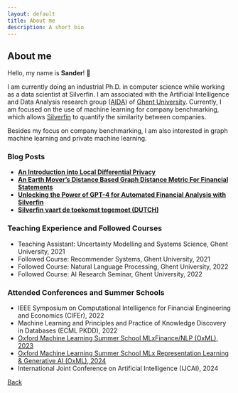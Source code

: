 ```yaml
---
layout: default
title: About me
description: A short bio
---
```


## About me

Hello, my name is **Sander**! :wave:

I am currently doing an industrial Ph.D. in computer science while working as a data scientist at Silverfin. I am associated with the Artificial Intelligence and Data Analysis research group ([AIDA](https://aida.ugent.be/)) of [Ghent University](https://www.ugent.be/en). Currently, I am focused on the use of machine learning for company benchmarking, which allows [Silverfin](https://www.silverfin.com/) to quantify the similarity between companies. 

Besides my focus on company benchmarking, I am also interested in graph machine learning and private machine learning.

### Blog Posts
- **[An Introduction into Local Differential Privacy](https://medium.com/@sandernoels/an-introduction-into-local-differential-privacy-ecb413f9c9fa)**
- **[An Earth Mover’s Distance Based Graph Distance Metric For Financial Statements](https://medium.com/@sandernoels/an-earth-movers-distance-based-graph-distance-metric-for-financial-statements-1f9ae0594853)**
- **[Unlocking the Power of GPT-4 for Automated Financial Analysis with Silverfin](https://engineering.silverfin.com/unlocking-the-power-of-gpt-4-for-automated-financial-analysis/)**
- **[Silverfin vaart de toekomst tegemoet (DUTCH)](https://www.silverfin.com/nl/resources/silverfin-vaart-de-toekomst-tegemoet)**

### Teaching Experience and Followed Courses
- Teaching Assistant: Uncertainty Modelling and Systems Science, Ghent University, 2021
- Followed Course: Recommender Systems, Ghent University, 2021
- Followed Course: Natural Language Processing, Ghent University, 2022
- Followed Course: AI Research Seminar, Ghent University, 2022

### Attended Conferences and Summer Schools
- IEEE Symposium on Computational Intelligence for Financial Engineering and Economics (CIFEr), 2022 
- Machine Learning and Principles and Practice of Knowledge Discovery in Databases (ECML PKDD), 2022
- [Oxford Machine Learning Summer School MLxFinance/NLP (OxML), 2023](./papers/OxML2023_Certt_Sander_Noels.pdf)
- [Oxford Machine Learning Summer School MLx Representation Learning & Generative AI  (OxML), 2024](./papers/OxML2024_Certt_Sander_Noels.pdf)
- International Joint Conference on Artificial Intelligence (IJCAI), 2024

[Back](./)
